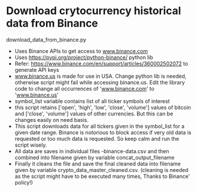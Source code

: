 # Download crytocurrency historical data from Binance

download_data_from_binance.py
* Uses Binance APIs to get access to www.binance.com
* Uses https://pypi.org/project/python-binance/ python lib
* Refer: https://www.binance.com/en/support/articles/360002502072 to generate API keys
* www.binance.us is made for use in USA. Change python lib is needed, otherwise script might fail while accessing binance.us. Edit the library code to change all occurrences of 'www.binance.com' to 'www.binance.us'
* symbol_list variable contains list of all ticker symbols of interest
* this script retains ['open', 'high', 'low', 'close', 'volume'] values of bitcoin and ['close', 'volume'] values of other currencies. But this can be changes easily on need basis.
* This script downloads data for all tickers given in the symbol_list for a given date range. Binance is notorious to block access if very old data is requested or too much data is requested. So keep calm and run the script wisely.
* All data are saves in individual files <ticker-name>-binance-data.csv and then combined into filename given by variable concat_output_filename
* Finally it cleans the file and save the final cleaned data into filename given by variable crypto_data_master_cleaned.csv. (cleaning is needed as the script might have to be executed many times, Thanks to Binance' policy!)
